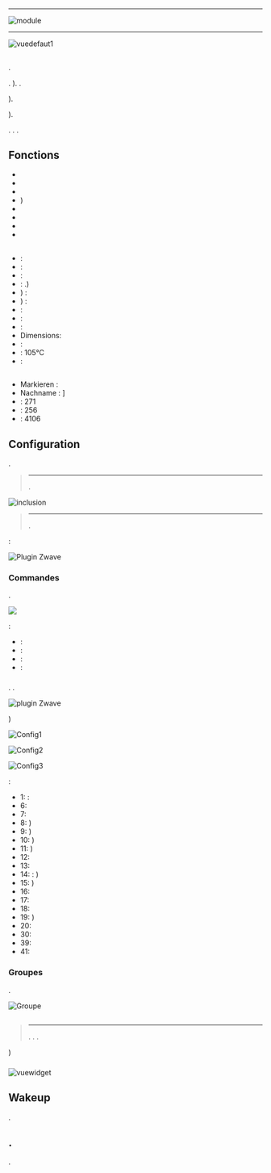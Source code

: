 # 

****

![module](images/fibaro.fgd211/module.jpg)

****

![vuedefaut1](images/fibaro.fgd211/vuedefaut1.jpg)

## 

.

. ). .

).

).

. . .

## Fonctions

-   
-   
-   
-   )
-   
-   
-   
-   

## 

-    : 
-    : 
-    : 
-    : .)
-   ) : 
-   ) : 
-    : 
-    : 
-    : 
-   Dimensions: 
-    : 
-    : 105°C
-    : 

## 

-   Markieren : 
-   Nachname : ]
-    : 271
-    : 256
-    : 4106

## Configuration

 [](https://doc.jeedom.com/de_DE/plugins/automation%20protocol/openzwave/).

> ****
>
> .

![inclusion](images/fibaro.fgd211/inclusion.jpg)

> ****
>
> .

 :

![Plugin Zwave](images/fibaro.fgd211/information.jpg)

### Commandes

.

![](images/fibaro.fgd211/commandes.jpg)

 :

-    : 
-    : 
-    : 
-    : 



### 

. .

![ plugin Zwave](images/plugin/bouton_configuration.jpg)

)

![Config1](images/fibaro.fgd211/config1.jpg)

![Config2](images/fibaro.fgd211/config2.jpg)

![Config3](images/fibaro.fgd211/config3.jpg)

 :

-   1:  : 
-   6: 
-   7: 
-   8: )
-   9: )
-   10: )
-   11: )
-   12: 
-   13: 
-   14:  : )
-   15: )
-   16: 
-   17: 
-   18: 
-   19: )
-   20: 
-   30: 
-   39: 
-   41: 

### Groupes

.

![Groupe](images/fibaro.fgd211/groupe.jpg)

## 

### 

> ****
>
> . . .

)

### 

![vuewidget](images/fibaro.fgd211/vuewidget.jpg)

## Wakeup

.

## .

.
